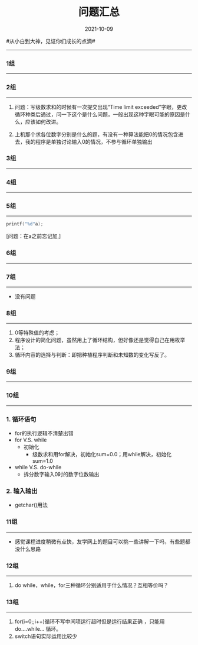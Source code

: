 <h1><center>问题汇总</center></h1>
<center>2021-10-09</center>

#从小白到大神，见证你们成长的点滴#

---



### 1组

---



### 2组

---

1. 问题：写级数求和的时候有一次提交出现“Time limit exceeded”字眼，更改循环种类后通过，问一下这个是什么问题，一般出现这种字眼可能的原因是什么，应该如何改进。

2. 上机那个求各位数字分别是什么的题，有没有一种算法能把0的情况包含进去，我的程序是单独讨论输入0的情况，不参与循环单独输出



### 3组

---



### 4组

---





### 5组

---

```c
printf("%d"a);
```

[问题：在a之前忘记加,]

### 6组

---



### 7组

---

* 没有问题

### 8组

---

1. 0等特殊值的考虑；
2. 程序设计的简化问题，虽然用上了循环结构，但好像还是觉得自己在用枚举法；
3. 循环内容的选择与判断：即把种植程序判断和未知数的变化写反了。

### 9组

---



### 10组

---

### 1. 循环语句

   - for的执行逻辑不清楚出错
   - for V.S. while
     + 初始化
       * 级数求和用for解决，初始化sum=0.0；用while解决，初始化sum=1.0
   - while V.S. do-while
     + 拆分数字输入0时的数字位数输出

### 2. 输入输出

   - getchar()用法

### 11组

---

* 感觉课程进度稍微有点快，友学网上的题目可以挑一些讲解一下吗，有些题都没什么思路

### 12组

---

1. do while，while，for三种循环分别适用于什么情况？互相等价吗？

### 13组

---

1. for(i=0;;i++)循环不写中间项运行超时但是运行结果正确 ，只能用do….while… 循环。
2. switch语句实际运用比较少

